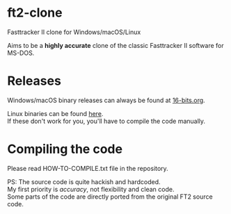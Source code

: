 # ft2-clone
Fasttracker II clone for Windows/macOS/Linux

Aims to be a **highly accurate** clone of the classic Fasttracker II software for MS-DOS.

# Releases
Windows/macOS binary releases can always be found at [16-bits.org](https://16-bits.org/ft2.php).

Linux binaries can be found [here](http://phd-sid.ethz.ch/debian/.fasttracker2/). \
If these don't work for you, you'll have to compile the code manually.

# Compiling the code
Please read HOW-TO-COMPILE.txt file in the repository.

PS: The source code is quite hackish and hardcoded. \
My first priority is _accuracy_, not flexibility and clean code. \
Some parts of the code are directly ported from the original FT2 source code.

